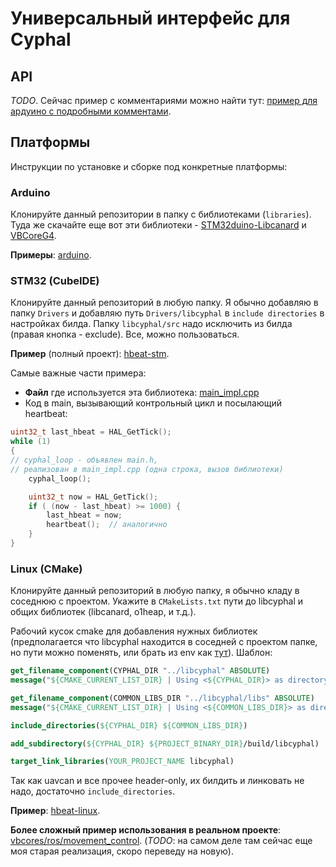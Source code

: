 # Универсальный интерфейс для Cyphal

## API

*TODO*.
Сейчас пример с комментариями можно найти тут:
[пример для ардуино с подробными комментами](examples/arduino/heartbeat.ino).

## Платформы

Инструкции по установке и сборке под конкретные платформы:

### Arduino

Клонируйте данный репозитории в папку с библиотеками (`libraries`). 
Туда же скачайте еще вот эти библиотеки - [STM32duino-Libcanard](https://github.com/voltbro/STM32duino-Libcanard2)
и [VBCoreG4](https://github.com/VBCores/VBCoreG4_arduino_system).

**Примеры**: [arduino](examples/arduino).

### STM32 (CubeIDE)

Клонируйте данный репозиторий в любую папку. Я обычно добавляю в папку `Drivers` и добавляю путь `Drivers/libcyphal` в `include directories` в настройках билда.
Папку `libcyphal/src` надо исключить из билда (правая кнопка - exclude). Все, можно пользоваться.

**Пример** (полный проект): [hbeat-stm](examples/hbeat-stm).

Самые важные части примера:
- **Файл** где используется эта библиотека: [main_impl.cpp](examples/hbeat-stm/Core/Src/main_impl.cpp)
- Код в main, вызывающий контрольный цикл и посылающий heartbeat:
```c
uint32_t last_hbeat = HAL_GetTick();
while (1)
{
// cyphal_loop - объявлен main.h,
// реализован в main_impl.cpp (одна строка, вызов библиотеки)
    cyphal_loop();

    uint32_t now = HAL_GetTick();
    if ( (now - last_hbeat) >= 1000) {
        last_hbeat = now;
        heartbeat();  // аналогично
    }
}
```

### Linux (CMake)

Клонируйте данный репозиторий в любую папку, я обычно кладу в соседнюю с проектом. Укажите в `CMakeLists.txt` пути до libcyphal и общих библиотек (libcanard, o1heap, и т.д.).

Рабочий кусок cmake для добавления нужных библиотек (предполагается что libcyphal находится в соседней с проектом папке, 
но пути можно поменять, или брать из env как [тут](examples/hbeat-linux/CMakeLists.txt)). Шаблон:
```cmake
get_filename_component(CYPHAL_DIR "../libcyphal" ABSOLUTE)
message("${CMAKE_CURRENT_LIST_DIR} | Using <${CYPHAL_DIR}> as directory of libcyphal")

get_filename_component(COMMON_LIBS_DIR "../libcyphal/libs" ABSOLUTE)
message("${CMAKE_CURRENT_LIST_DIR} | Using <${COMMON_LIBS_DIR}> as directory of common Cyphal libs - uavcan, reg, etc.")

include_directories(${CYPHAL_DIR} ${COMMON_LIBS_DIR})

add_subdirectory(${CYPHAL_DIR} ${PROJECT_BINARY_DIR}/build/libcyphal)

target_link_libraries(YOUR_PROJECT_NAME libcyphal)
```
Так как uavcan и все прочее header-only, их билдить и линковать не надо, достаточно `include_directories`.

**Пример**: [hbeat-linux](examples/hbeat-linux).

**Более сложный пример использования в реальном проекте**: [vbcores/ros/movement_control](https://github.com/voltbro/vbcores/tree/master/ros/src/movement_control). 
(*TODO*: на самом деле там сейчас еще моя старая реализация, скоро переведу на новую).
